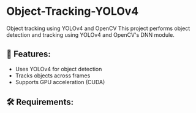 # Object-Tracking-YOLOv4
Object tracking using YOLOv4 and OpenCV
This project performs object detection and tracking using YOLOv4 and OpenCV's DNN module. 

## 🚀 Features:
- Uses YOLOv4 for object detection
- Tracks objects across frames
- Supports GPU acceleration (CUDA)

## 🛠️ Requirements:
